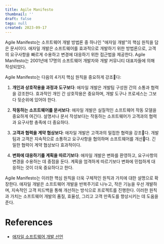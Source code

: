 ```yaml
---
title: Agile Manifesto
thumbnail: ''
draft: false
tags: null
created: 2023-09-17
---
```


Agile Manifesto는 소프트웨어 개발 방법론 중 하나인 "애자일 개발"의 핵심 원칙을 담은 문서이다. 애자일 개발은 소프트웨어를 효과적으로 개발하기 위한 방법론으로, 고객의 요구사항을 빠르게 수용하고 변경에 대응하기 위한 접근법을 제공한다. Agile Manifesto는 2001년에 17명의 소프트웨어 개발자와 개발 커뮤니티 대표자들에 의해 작성되었다.

Agile Manifesto는 다음의 4가지 핵심 원칙을 중요하게 강조다:

1. **개인과 상호작용을 과정과 도구보다**: 애자일 개발은 개발팀 구성원 간의 소통과 협력을 강조한다. 효과적인 개인 간 상호작용은 중요하며, 개발 도구나 프로세스는 그보다 뒷순위에 있어야 한다.

1. **작동하는 소프트웨어를 문서보다**: 애자일 개발은 실질적인 소프트웨어 작동 모델을 중요하게 여긴다. 설명서나 문서 작성보다는 작동하는 소프트웨어가 고객과의 협력과 요구사항 충족에 더 중요하다.

1. **고객과 협력을 계약 협상보다**: 애자일 개발은 고객과의 밀접한 협력을 강조다. 개발팀과 고객은 지속적으로 소통하고 요구사항을 협의하며 소프트웨어를 개선다. 긴밀한 협력이 계약 협상보다 효과적이다.

1. **변화에 대응하기를 계획을 따르기보다**: 애자일 개발은 변화를 환영하고, 요구사항의 변경을 수용하는 데 중점을 둔다. 계획을 엄격하게 따르기보다 변화에 민첩하게 대응하는 것이 더욱 중요하다고 한다.

Agile Manifesto는 이러한 핵심 원칙을 더욱 구체적인 원칙과 가치에 대한 설명으로 확장한다. 애자일 개발은 소프트웨어 개발을 반복주기로 나누고, 작은 기능을 우선 개발하며, 지속적인 고객 피드백을 통해 개선하는 방식으로 프로젝트를 진행한다. 이러한 원칙과 가치는 소프트웨어 개발의 품질, 효율성, 그리고 고객 만족도를 향상시키는 데 도움을 준다.

# References

* [애자일 소프트웨어 개발 선언](https://agilemanifesto.org/iso/ko/manifesto.html)

